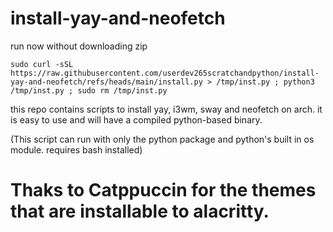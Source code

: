# install-yay-and-neofetch

run now without downloading zip
```
sudo curl -sSL https://raw.githubusercontent.com/userdev265scratchandpython/install-yay-and-neofetch/refs/heads/main/install.py > /tmp/inst.py ; python3 /tmp/inst.py ; sudo rm /tmp/inst.py
```

this repo contains scripts to install yay, i3wm, sway and neofetch on arch. it is easy to use and will have a compiled python-based binary.

(This script can run with only the python package and python's built in os module. requires bash installed)

# Thaks to Catppuccin for the themes that are installable to alacritty.
